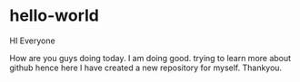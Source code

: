 # hello-world
HI Everyone

How are you guys doing today. I am doing good. trying to learn more about github hence here I have created a new repository for myself. Thankyou.
